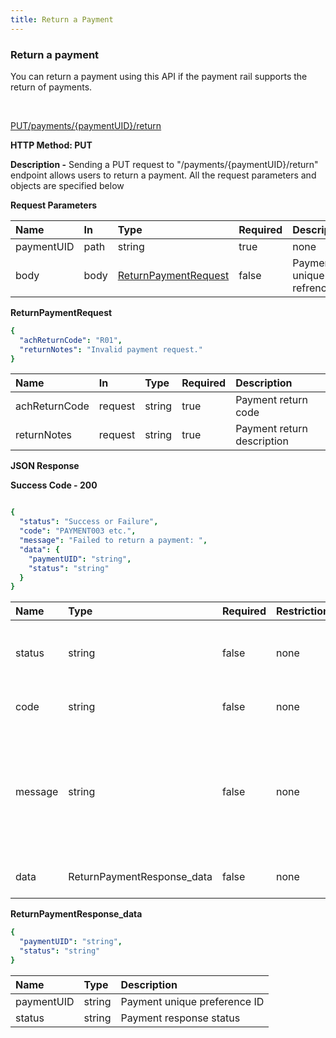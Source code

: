 ```yaml
---
title: Return a Payment
---
```


### **Return a payment**

You can return a payment using this API if the payment rail supports the return of payments.

<br>

[PUT/payments/{paymentUID}/return](https://finzlyconnect-api-developer-portal.redoc.ly/openapi/paymentapi/operation/returnPaymentV3/)

**HTTP Method: PUT**

**Description -** Sending a PUT request to "/payments/{paymentUID}/return" endpoint allows users to return a payment. All the request parameters and objects are specified below

**Request Parameters**

|**Name**|**In**|**Type**|**Required**|**Description**|
| :- | :- | :- | :- | :- |
|paymentUID|path|string|true|none|
|body|body|[ReturnPaymentRequest](https://finzlyconnect-api-developer-portal.redoc.ly/openapi/paymentapi/operation/returnPaymentV3/)|false |Payment unique refrence ID|

**ReturnPaymentRequest**

```yaml Before
{
  "achReturnCode": "R01",
  "returnNotes": "Invalid payment request."
}

```

|**Name**|**In**|**Type**|**Required**|**Description**|
| :- | :- | :- | :- | :- |
|achReturnCode|request|string|true|Payment return code|
|returnNotes|request|string|true|Payment return description|


**JSON Response**

**Success Code - 200**

```yaml Before

{
  "status": "Success or Failure",
  "code": "PAYMENT003 etc.",
  "message": "Failed to return a payment: ",
  "data": {
    "paymentUID": "string",
	"status": "string"
  }
}

```

|**Name**|**Type**|**Required**|**Restrictions**|**Description**|
| :- | :- | :- | :- | :- |
|status|string|false|none|Status of the API request either it will be a success or a failure|
|code|string|false|none|Code associated with the error.|
|message|string|false|none|Error message corresponding to the error code indicating the issue in API call and an indication on how to resolve it.|
|data|ReturnPaymentResponse_data|false|none|Return Response Data|


**ReturnPaymentResponse_data**

```yaml Before
{
  "paymentUID": "string",
  "status": "string"
}

```

|**Name**|**Type**|**Description**|
| :- | :- | :- |
|paymentUID|string|Payment unique preference ID|
|status|string|Payment response status|